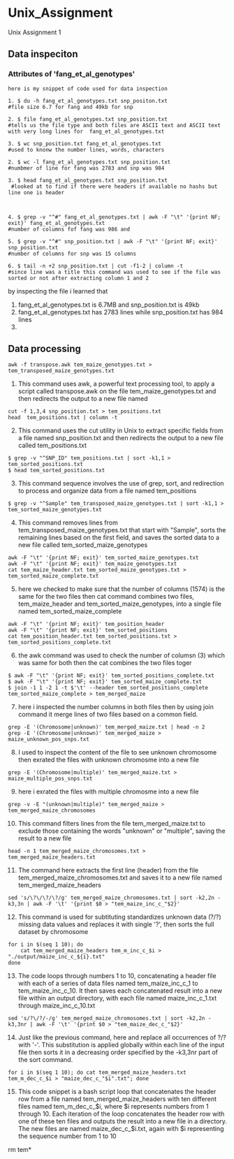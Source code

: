 # Unix_Assignment
Unix Assignment 1
## Data inspeciton
### Attributes of 'fang_et_al_genotypes'
```
here is my snippet of code used for data inspection
```
```
1. $ du -h fang_et_al_genotypes.txt snp_positon.txt
#file size 6.7 for fang and 49kb for snp

2. $ file fang_et_al_genotypes.txt snp_position.txt
#tells us the file type and both files are ASCII text and ASCII text with very long lines for  fang_et_al_genotypes.txt

3. $ wc snp_position.txt fang_et_al_genotypes.txt
#used to knonw the number lines, words, characters
     
2. $ wc -l fang_et_al_genotypes.txt snp_position.txt
#numbmer of line for fang was 2783 and snp was 984

3. $ head fang_et_al_genotypes.txt snp_position.txt
 #looked at to find if there were headers if available no hashs but line one is header 



4. $ grep -v "^#" fang_et_al_genotypes.txt | awk -F "\t" '{print NF; exit}' fang_et_al_genotypes.txt
#number of columns fof fang was 986 and 

5. $ grep -v "^#" snp_position.txt | awk -F "\t" '{print NF; exit}' snp_position.txt
#number of columns for snp was 15 columns

6. $ tail -n +2 snp_position.txt | cut -f1-2 | column -t
#since line was a title this command was used to see if the file was sorted or not after extracting column 1 and 2

```
by inspecting the file i learned that 
1. fang_et_al_genotypes.txt is 6.7MB and snp_position.txt is 49kb
2. fang_et_al_genotypes.txt has 2783 lines while  snp_position.txt has 984 lines
3. 

## Data processing
```
awk -f transpose.awk tem_maize_genotypes.txt > tem_transposed_maize_genotypes.txt
```

1. This command uses awk, a powerful text processing tool, to apply a script called transpose.awk on the file tem_maize_genotypes.txt and then redirects the output to a new file named

```
cut -f 1,3,4 snp_position.txt > tem_positions.txt
head  tem_positions.txt | column -t 
```
2. This command uses the cut utility in Unix to extract specific fields from a file named snp_position.txt and then redirects the output to a new file called tem_positions.txt

 ```
$ grep -v "^SNP_ID" tem_positions.txt | sort -k1,1 > tem_sorted_positions.txt
$ head tem_sorted_positions.txt
 ```
3. This command sequence involves the use of grep, sort, and redirection to process and organize data from a file named tem_positions

```
$ grep -v "^Sample" tem_transposed_maize_genotypes.txt | sort -k1,1 > tem_sorted_maize_genotypes.txt
```
4. This command removes lines from tem_transposed_maize_genotypes.txt that start with "Sample", sorts the remaining lines based on the first field, and saves the sorted data to a new file called tem_sorted_maize_genotypes

```
awk -F "\t" '{print NF; exit}' tem_sorted_maize_genotypes.txt
awk -F "\t" '{print NF; exit}' tem_maize_genotypes.txt
cat tem_maize_header.txt tem_sorted_maize_genotypes.txt > tem_sorted_maize_complete.txt

```
5. here we checked to make sure that the number of columns (1574) is the same for the two files then cat command combines two files, tem_maize_header and tem_sorted_maize_genotypes, into a single file named tem_sorted_maize_complete

```
awk -F "\t" '{print NF; exit}' tem_position_header
awk -F "\t" '{print NF; exit}' tem_sorted_positions
cat tem_position_header.txt tem_sorted_positions.txt > tem_sorted_positions_complete.txt

```
6. the awk command was used to check the number of columsn (3) which was same for both then the cat combines the two files toger

```
$ awk -F "\t" '{print NF; exit}' tem_sorted_positions_complete.txt
$ awk -F "\t" '{print NF; exit}' tem_sorted_maize_complete.txt
$ join -1 1 -2 1 -t $'\t' --header tem_sorted_positions_complete tem_sorted_maize_complete > tem_merged_maize
```
7. here i inspected the number columns in both files then by using join command it merge lines of two files based on a common field.

```
grep -E '(Chromosome|unknown)' tem_merged_maize.txt | head -n 2
grep -E '(Chromosome|unknown)' tem_merged_maize > maize_unknown_pos_snps.txt
```
8. I used to inspect the content of the file to see unknown chromosome then exrated the files with unknown chromosme into a new file

```
grep -E '(Chromosome|multiple)' tem_merged_maize.txt > maize_multiple_pos_snps.txt
```
9. here i exrated the files with multiple chromosme into a new file

```
grep -v -E "(unknown|multiple)" tem_merged_maize > tem_merged_maize_chromosomes
```
10. This command filters lines from the file tem_merged_maize.txt to exclude those containing the words "unknown" or "multiple", saving the result to a new file

```
head -n 1 tem_merged_maize_chromosomes.txt > tem_merged_maize_headers.txt
```
11. The command here extracts the first line (header) from the file tem_merged_maize_chromosomes.txt and saves it to a new file named tem_merged_maize_headers

```
sed 's/\?\/\?/\?/g' tem_merged_maize_chromosomes.txt | sort -k2,2n -k3,3n | awk -F '\t' '{print $0 > "tem_maize_inc_c_"$2}'
```
12. This command is used for subtituting standardizes unknown data (?/?) missing data values and replaces it with single '?', then sorts the full dataset by chromosome

```
for i in $(seq 1 10); do
    cat tem_merged_maize_headers tem_m_inc_c_$i > "./output/maize_inc_c_${i}.txt"
done

```
13. The code loops through numbers 1 to 10, concatenating a header file with each of a series of data files named tem_maize_inc_c_1 to tem_maize_inc_c_10. It then saves each concatenated result into a new file within an output directory, with each file named maize_inc_c_1.txt through maize_inc_c_10.txt

```
sed 's/?\/?/-/g' tem_merged_maize_chromosomes.txt | sort -k2,2n -k3,3nr | awk -F '\t' '{print $0 > "tem_maize_dec_c_"$2}'
```
14. Just like the previous command, here and replace all occurrences of ?/? with '-'. This substitution is applied globally within each line of the input file then sorts it in a decreasing order specified by the -k3,3nr part of the sort command.

```
for i in $(seq 1 10); do cat tem_merged_maize_headers.txt tem_m_dec_c_$i > "maize_dec_c_"$i".txt"; done

```
15. This code snippet is a bash script loop that concatenates the header row from a file named tem_merged_maize_headers with ten different files named tem_m_dec_c_$i, where $i represents numbers from 1 through 10. Each iteration of the loop concatenates the header row with one of these ten files and outputs the result into a new file in a directory. The new files are named maize_dec_c_$i.txt, again with $i representing the sequence number from 1 to 10

rm tem*
